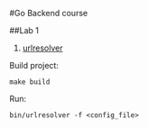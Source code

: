 #Go Backend course

##Lab 1

1. [urlresolver](urlresolver)

Build project:
```
make build
```
Run:
```
bin/urlresolver -f <config_file>
```